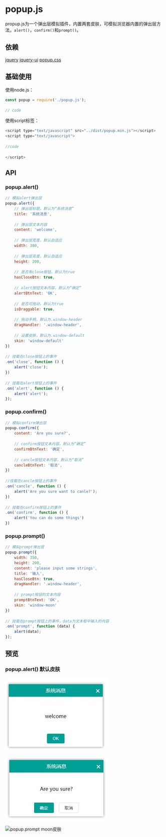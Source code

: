 ﻿# popup.js

propup.js为一个弹出层模拟插件，内置两套皮肤，可模拟浏览器内置的弹出层方法，`alert()`，`confirm()`和`prompt()`。

## 依赖

[jquery](https://github.com/jquery/jquery) [jquery-ui](https://github.com/jquery/jquery-ui) [popup.css](https://raw.githubusercontent.com/susucain/popup.js/master/dist/popup.min.css)

## 基础使用

使用node.js：

```javascript
const popup = require('./popup.js');

// code

```

使用script标签：

```javascript
<script type="text/javascript" src="../dist/popup.min.js"></script>
<script type="text/javascript">

//code

</script>
```

## API

### popup.alert()

```javascript
// 模拟alert弹出层
popup.alert({
    // 弹出层标题，默认为“系统消息”
    title: '系统消息',
  
    // 弹出层文本内容
    content: 'welcome',
  
    // 弹出层宽度，默认自适应
    width: 300,
  
    // 弹出层高度，默认自适应
    height: 200,
  
    // 是否有close按钮，默认为true
    hasCloseBtn: true,
  
    // alert按钮文本内容，默认为“确定”
    alertBtnText: 'OK',
  
    // 是否可拖动，默认为true
    isDraggable: true,
  
    // 拖动手柄，默认为.window-header
    dragHandler: '.window-header',
  
    // 设置皮肤，默认为.window-default
    skin: 'window-default'
})

// 挂载在close按钮上的事件
.on('close', function () {
    alert('close');
})

// 挂载在alert按钮上的事件
.on('alert', function () {
    alert('alert');
});
```

### popup.confirm()

```javascript
// 模拟confirm弹出层
popup.confirm({
    content: 'Are you sure?', 
  
    // confirm按钮文本内容，默认为“确定”
    confirmBtnText: '确定',
  
    // cancle按钮文本内容，默认为“取消”
    cancleBtnText: '取消',
})

//挂载在cancle按钮上的事件
.on('cancle', function () {
    alert('Are you sure want to canle?');
})

// 挂载在confirm按钮上的事件
.on('confirm', function () {
    alert('You can do some things')
})

```

### popup.prompt()

```javascript
// 模拟prompt弹出层
popup.prompt({
    width: 350,
    height: 200,
    content: 'please input some strings',
    title: '输入',
    hasCloseBtn: true,
    dragHandler: '.window-header',
  
    // prompt按钮的文本内容
    promptBtnText: 'OK',
    skin: 'window-moon'
})

// 挂载在prompt按钮上的事件，data为文本框中输入的内容
.on('prompt', function (data) {
    alert(data);
});
```

## 预览

### popup.alert() 默认皮肤

![popup.alert 默认皮肤](https://github.com/susucain/popup.js/blob/master/test/img/preview-alert.JPG)

![popup.confirm 默认皮肤](https://github.com/susucain/popup.js/blob/master/test/img/preview-confirm.JPG)

![popup.prompt moon皮肤](https://github.com/susucain/popup.js/blob/master/test/img/preview-propmpt.JPG)